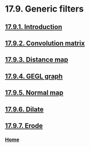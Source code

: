 # 17.9. Generic filters

## [17.9.1. Introduction](./17-09-01-introduction.md)
## [17.9.2. Convolution matrix](./17-09-02-convolution-matrix.md)
## [17.9.3. Distance map](./17-09-03-distance-map.md)
## [17.9.4. GEGL graph](./17-09-04-gegl-graph.md)
## [17.9.5. Normal map](./17-09-05-normal-map.md)
## [17.9.6. Dilate](./17-09-06-dilate.md)
## [17.9.7. Erode](./17-09-07-erode.md)

### [Home](./00-home.md)
